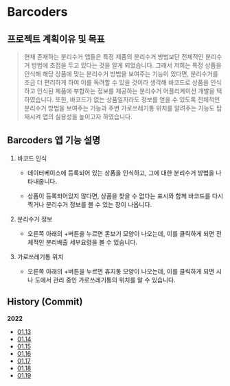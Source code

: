 # Barcoders 

## 프로젝트 계획이유 및 목표
> 현재 존재하는 분리수거 앱들은 특정 제품의 분리수거 방법보단 전체적인 분리수거 방법에 초점을 두고 있다는 것을 알게 되었습니다. 
> 그래서 저희는 특정 상품을 인식해 해당 상품에 맞는 분리수거 방법을 보여주는 기능이 있다면, 분리수거를 조금 더 편리하게 하여 이를 독려할 수 있을 것이라 생각해 바코드로 상품을 인식하고 인식된 제품에 부합하는 정보를 제공하는 분리수거 어플리케이션 개발을 택하였습니다.
> 또한, 바코드가 없는 상품일지라도 정보를 얻을 수 있도록 전체적인 분리수거 방법을 보여주는 기능과 주변 가로쓰레기통 위치를 알려주는 기능도 탑재시켜 앱의 실용성을 높이고자 하였습니다. 

## Barcoders 앱 기능 설명

1. 바코드 인식

    - 데이터베이스에 등록되어 있는 상품을 인식하고, 그에 대한 분리수거 방법을 나타내줍니다.
  
     - 상품이 등록되어있지 않다면, 상품을 찾을 수 없다는 표시와 함께 바코드를 다시 찍거나 분리수거 정보를 볼 수 있는 창이 나옵니다.

2. 분리수거 정보

     - 오른쪽 아래의 +버튼을 누르면 돋보기 모양이 나오는데, 이를 클릭하게 되면 전체적인 분리배출 세부요령을 볼 수 있습니다.

3. 가로쓰레기통 위치

   - 오른쪽 아래의 +버튼을 누르면 휴지통 모양이 나오는데, 이를 클릭하게 되면 시나 도에서 관리 중인 가로쓰레기통의 위치를 알 수 있습니다. 

## History (Commit)

**2022**
 - [01.13](https://github.com/barcoders-inha/barcoders/tree/main/History/01.13)
 - [01.14](https://github.com/barcoders-inha/barcoders/tree/main/History/01.14)
 - [01.15](https://github.com/barcoders-inha/barcoders/tree/main/History/01.15)
 - [01.16](https://github.com/barcoders-inha/barcoders/tree/main/History/01.16)
 - [01.17](https://github.com/barcoders-inha/barcoders/tree/main/History/01.17)
 - [01.18](https://github.com/barcoders-inha/barcoders/tree/main/History/01.18)
 - [01.19](https://github.com/barcoders-inha/barcoders/tree/main/History/01.19)
